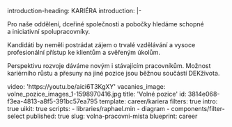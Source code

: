 introduction-heading: KARIÉRA
introduction: |-
  <p>Pro naše oddělení, dceřiné společnosti a&nbsp;pobočky hledáme schopné a&nbsp;iniciativní spolupracovníky.
  </p>
  <p>Kandidáti by neměli postrádat zájem o&nbsp;trvalé vzdělávání a&nbsp;vysoce profesionální přístup ke klientům a svěřeným úkolům.
  </p>
  <p>Perspektivu rozvoje dáváme novým i&nbsp;stávajícím pracovníkům. Možnost kariérního růstu a&nbsp;přesuny na jiné pozice jsou běžnou součástí DEKživota.
  </p>
video: 'https://youtu.be/aici6T3KgXY'
vacanies_image: volne_pozice_images_1-1598970416.jpg
title: 'Volné pozice'
id: 3814e068-f3ea-4813-a8f5-391bc57ea795
template: career/kariera
filters: true
intro: true
uikit: true
scripts:
  - libraries/raphael.min
  - diagram
  - components/filter-select
published: true
slug: volna-pracovni-mista
blueprint: career
